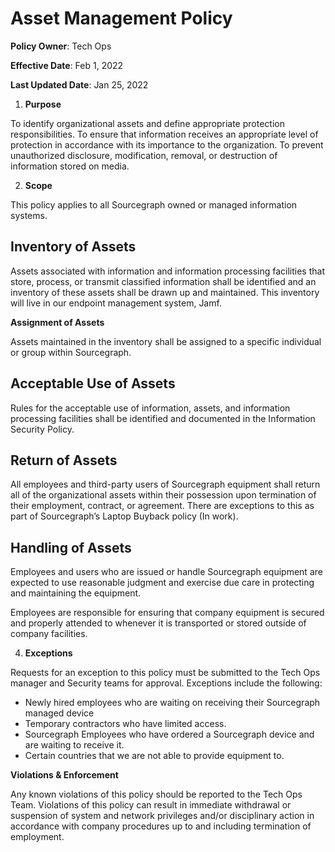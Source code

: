 # **Asset Management Policy**

**Policy Owner**: Tech Ops

**Effective Date**: Feb 1, 2022

**Last Updated Date**: Jan 25, 2022

1. **Purpose**

To identify organizational assets and define appropriate protection responsibilities. To ensure that information receives an appropriate level of protection in accordance with its importance to the organization. To prevent unauthorized disclosure, modification, removal, or destruction of information stored on media.

2. **Scope**

This policy applies to all Sourcegraph owned or managed information systems.

## **Inventory of Assets**

Assets associated with information and information processing facilities that store, process, or transmit classified information shall be identified and an inventory of these assets shall be drawn up and maintained. This inventory will live in our endpoint management system, Jamf.

**Assignment of Assets**

Assets maintained in the inventory shall be assigned to a specific individual or group within Sourcegraph.

## **Acceptable Use of Assets**

Rules for the acceptable use of information, assets, and information processing facilities shall be identified and documented in the Information Security Policy.

## **Return of Assets**

All employees and third-party users of Sourcegraph equipment shall return all of the organizational assets within their possession upon termination of their employment, contract, or agreement. There are exceptions to this as part of Sourcegraph’s Laptop Buyback policy (In work).

## **Handling of Assets**

Employees and users who are issued or handle Sourcegraph equipment are expected to use reasonable judgment and exercise due care in protecting and maintaining the equipment.

Employees are responsible for ensuring that company equipment is secured and properly attended to whenever it is transported or stored outside of company facilities.

4. **Exceptions**

Requests for an exception to this policy must be submitted to the Tech Ops manager and Security teams for approval. Exceptions include the following:

- Newly hired employees who are waiting on receiving their Sourcegraph managed device
- Temporary contractors who have limited access.
- Sourcegraph Employees who have ordered a Sourcegraph device and are waiting to receive it.
- Certain countries that we are not able to provide equipment to.

**Violations & Enforcement**

Any known violations of this policy should be reported to the Tech Ops Team. Violations of this policy can result in immediate withdrawal or suspension of system and network privileges and/or disciplinary action in accordance with company procedures up to and including termination of employment.
